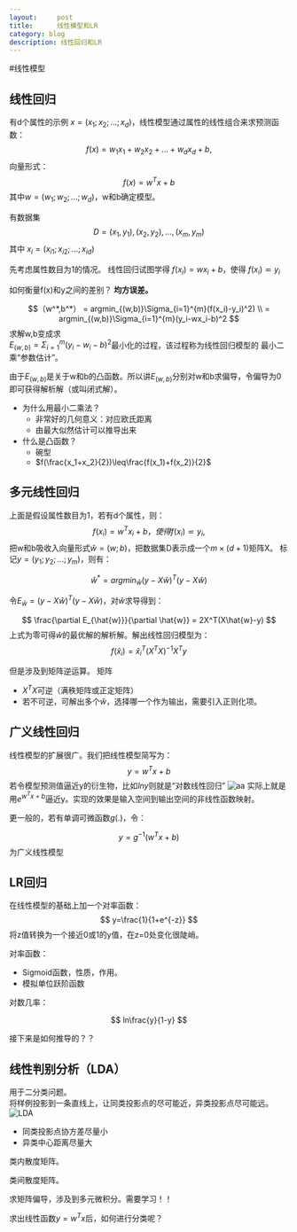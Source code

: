 ```yaml
---
layout:     post
title:      线性模型和LR
category: blog
description: 线性回归和LR
---
```



#线性模型

## 线性回归
有d个属性的示例 $x=(x_1;x_2;...;x_d)$，线性模型通过属性的线性组合来求预测函数：
$$
f(x)=w_1x_1+w_2x_2+...+w_dx_d+b,
$$
向量形式：
$$
f(x)=w^Tx+b
$$
其中$w=(w_1;w_2;...;w_d)$，w和b确定模型。

有数据集$$D={(x_1,y_1),(x_2,y_2),...,(x_m,y_m)}$$
其中 $x_i = (x_{i1};x_{i2};...;x_{id})$

先考虑属性数目为1的情况。
线性回归试图学得
$f(x_i)=wx_i+b$，使得 $f(x_i) \backsimeq y_i$

如何衡量f(x)和y之间的差别？
**均方误差。**

$$（w^*,b^*）  = argmin_{(w,b)}\Sigma_{i=1}^{m}(f(x_i)-y_i)^2) \\
   = argmin_{(w,b)}\Sigma_{i=1}^{m}(y_i-wx_i-b)^2  $$
求解w,b变成求   
$E_{(w,b)}=\Sigma_{i=1}^{m}(y_i-w_i-b)^2$最小化的过程，该过程称为线性回归模型的 最小二乘“参数估计”。   
  
由于$E_{(w,b)}$是关于w和b的凸函数。所以讲$E_{(w,b)}$分别对w和b求偏导，令偏导为0即可获得解析解（或叫闭式解）。

- 为什么用最小二乘法？
	- 非常好的几何意义：对应欧氏距离
	- 由最大似然估计可以推导出来
- 什么是凸函数？
	- 碗型
	- $f(\frac{x_1+x_2}{2})\leq\frac{f(x_1)+f(x_2)}{2}$


## 多元线性回归

上面是假设属性数目为1，若有d个属性，则：
$$f(x_i)=w^Tx_i+b，使得f(x_i) \backsimeq y_i,
$$
把w和b吸收入向量形式$\hat{w}=(w;b)$，把数据集D表示成一个$m\times(d+1)$矩阵X。
标记$y=(y_1;y_2;...;y_m)$，则有：

$$
\hat{w}^*=argmin_{\hat{w}}(y-X\hat{w})^T(y-X\hat{w})
$$

令$E_{\hat{w}}=(y-X\hat{w})^T(y-X\hat{w})$，对$\hat{w}$求导得到：

$$
\frac{\partial E_{\hat{w}}}{\partial \hat{w}} = 2X^T(X\hat{w}-y)
$$
上式为零可得$\hat{w}$的最优解的解析解。解出线性回归模型为：
$$
f(\hat{x}_i)=\hat{x}_i^T(X^TX)^{-1}X^Ty
$$

但是涉及到矩阵逆运算。
矩阵

- $X^TX$可逆（满秩矩阵或正定矩阵）
- 若不可逆，可解出多个$\hat{w}$，选择哪一个作为输出，需要引入正则化项。

## 广义线性回归
线性模型的扩展很广。我们把线性模型简写为：
$$
y=w^Tx+b
$$
若令模型预测值逼近y的衍生物，比如$lny$则就是“对数线性回归”
![aa](http://images.cnitblog.com/blog/93867/201502/011157066445747.png)
实际上就是用$e^{w^Tx+b}$逼近y。实现的效果是输入空间到输出空间的非线性函数映射。

更一般的，若有单调可微函数$g(.)$，令：

$$
y=g^{-1}(w^Tx+b)
$$
为广义线性模型

## LR回归

在线性模型的基础上加一个对率函数：
$$
y=\frac{1}{1+e^{-z}}
$$
将z值转换为一个接近0或1的y值，在z=0处变化很陡峭。

对率函数：

- Sigmoid函数，性质，作用。
- 模拟单位跃阶函数

对数几率：

$$
ln\frac{y}{1-y}
$$

接下来是如何推导的？？

## 线性判别分析（LDA）

用于二分类问题。   
将样例投影到一条直线上，让同类投影点的尽可能近，异类投影点尽可能远。
![LDA](http://pic002.cnblogs.com/images/2011/79762/2011102014251376.png)

- 同类投影点协方差尽量小
- 异类中心距离尽量大

类内散度矩阵。

类间散度矩阵。

求矩阵偏导，涉及到多元微积分。需要学习！！

求出线性函数$y=w^Tx$后，如何进行分类呢？









